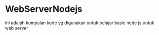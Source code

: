 # WebServerNodejs
ini adalah kumpulan kode yg digunakan untuk belajar basic node js untuk web server
